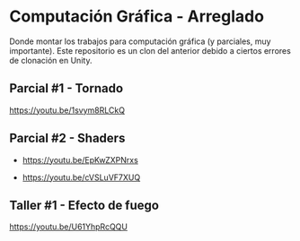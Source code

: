 # Computación Gráfica - Arreglado
Donde montar los trabajos para computación gráfica (y parciales, muy importante). Este repositorio es un clon del anterior debido a ciertos errores de clonación en Unity.

## Parcial #1 - Tornado
https://youtu.be/1svym8RLCkQ

## Parcial #2 - Shaders
- https://youtu.be/EpKwZXPNrxs

- https://youtu.be/cVSLuVF7XUQ

## Taller #1 - Efecto de fuego
https://youtu.be/U61YhpRcQQU
